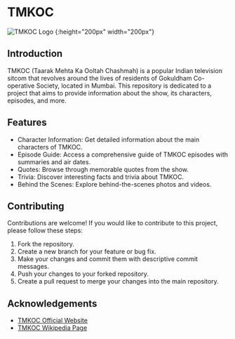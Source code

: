 # TMKOC

![TMKOC Logo](https://github.com/ranjith-acharya/TMKOC/raw/main/assets/TMKOC_LOGO.png)
{:height="200px" width="200px"}

## Introduction

TMKOC (Taarak Mehta Ka Ooltah Chashmah) is a popular Indian television sitcom that revolves around the lives of residents of Gokuldham Co-operative Society, located in Mumbai. This repository is dedicated to a project that aims to provide information about the show, its characters, episodes, and more.

## Features

- Character Information: Get detailed information about the main characters of TMKOC.
- Episode Guide: Access a comprehensive guide of TMKOC episodes with summaries and air dates.
- Quotes: Browse through memorable quotes from the show.
- Trivia: Discover interesting facts and trivia about TMKOC.
- Behind the Scenes: Explore behind-the-scenes photos and videos.

## Contributing

Contributions are welcome! If you would like to contribute to this project, please follow these steps:

1. Fork the repository.
2. Create a new branch for your feature or bug fix.
3. Make your changes and commit them with descriptive commit messages.
4. Push your changes to your forked repository.
5. Create a pull request to merge your changes into the main repository.

## Acknowledgements

- [TMKOC Official Website](https://www.sabtv.com/en_in/show/taarak-mehta-ka-ooltah-chashmah/6)
- [TMKOC Wikipedia Page](https://en.wikipedia.org/wiki/Taarak_Mehta_Ka_Ooltah_Chashmah)